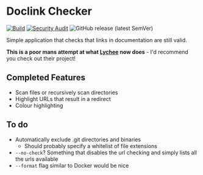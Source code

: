 # Doclink Checker

[![Build](https://github.com/labooner/doclink-checker/workflows/Build/badge.svg)](https://github.com/labooner/doclink-checker/actions?query=workflow%3ABuild)
[![Security Audit](https://github.com/labooner/doclink-checker/workflows/Security%20audit/badge.svg)](https://github.com/labooner/doclink-checker/actions?query=workflow%3A%22Security+audit%22)
![GitHub release (latest SemVer)](https://img.shields.io/github/v/release/labooner/doclink-checker)

Simple application that checks that links in documentation
are still valid.

**This is a poor mans attempt at what [Lychee](https://github.com/lycheeverse/lychee) now does** - I'd recommend you check out their project!

## Completed Features

- Scan files or recursively scan directories
- Highlight URLs that result in a redirect
- Colour highlighting

## To do

- Automatically exclude .git directories and binaries
    - Should probably specify a whitelist of file extensions
- `--no-check`? Something that disables the url checking and simply lists all the urls available
- `--format` flag similar to Docker would be nice
